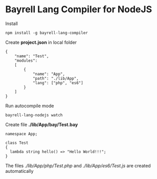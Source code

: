 # Bayrell Lang Compiler for NodeJS

Install

```npm install -g bayrell-lang-compiler```

Create **project.json** in local folder

```
{
	"name": "Test",
	"modules":
	[
		{
			"name": "App",
			"path": "./lib/App",
			"lang": ["php", "es6"]
		}
	]
}
```

Run autocompile mode

```
bayrell-lang-nodejs watch
```

Create file **./lib/App/bay/Test.bay**

```
namespace App;

class Test
{
  lambda string hello() => "Hello World!!!";
}
```

The files *./lib/App/php/Test.php* and *./lib/App/es6/Test.js* are created automatically


